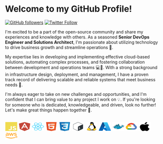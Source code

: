 # Welcome to my GitHub Profile!

[![GitHub followers](https://img.shields.io/github/followers/levi2m.svg?style=social&label=Follow&maxAge=2592000)](https://github.com/levi2m?tab=followers) [![Twitter Follow](https://img.shields.io/twitter/follow/levi2m.svg?style=social&label=Follow&maxAge=2592000)](https://twitter.com/levi2m)

I'm excited to be a part of the open-source community and share my experiences and knowledge with others. As a seasoned **Senior DevOps Engineer and Solutions Architect**, I'm passionate about utilizing technology to drive business growth and streamline operations 🚀.

My expertise lies in developing and implementing effective cloud-based solutions, automating complex processes, and fostering collaboration between development and operations teams 💻💼. With a strong background in infrastructure design, deployment, and management, I have a proven track record of delivering scalable and reliable systems that meet business needs 💪.

I'm always eager to take on new challenges and opportunities, and I'm confident that I can bring value to any project I work on 💡. If you're looking for someone who is dedicated, knowledgeable, and driven, look no further! Let's make great things happen together 🙌.


  
<div style="display: inline_block"><br>
  <img align="center" alt="levi2m-Js" height="30" width="40" src="https://raw.githubusercontent.com/devicons/devicon/master/icons/javascript/javascript-plain.svg">
  <img align="center" alt="levi2m-AS" height="30" width="40" src="https://raw.githubusercontent.com/devicons/devicon/master/icons/angularjs/angularjs-plain.svg">
  <img align="center" alt="levi2m-React" height="30" width="40" src="https://raw.githubusercontent.com/devicons/devicon/master/icons/react/react-original.svg">
  <img align="center" alt="levi2m-HTML" height="30" width="40" src="https://raw.githubusercontent.com/devicons/devicon/master/icons/html5/html5-original.svg">
  <img align="center" alt="levi2m-CSS" height="30" width="40" src="https://raw.githubusercontent.com/devicons/devicon/master/icons/css3/css3-original.svg">
  <img align="center" alt="levi2m-Bash" height="30" width="40" src="https://raw.githubusercontent.com/devicons/devicon/master/icons/bash/bash-original.svg">
  <img align="center" alt="levi2m-Linux" height="30" width="40" src="https://raw.githubusercontent.com/devicons/devicon/master/icons/linux/linux-original.svg">
  <img align="center" alt="levi2m-Azure" height="30" width="40" src="https://raw.githubusercontent.com/devicons/devicon/master/icons/azure/azure-original.svg">
  <img align="center" alt="levi2m-Docker" height="30" width="40" src="https://raw.githubusercontent.com/devicons/devicon/master/icons/docker/docker-original.svg">
  <img align="center" alt="levi2m-GCP" height="30" width="40" src="https://raw.githubusercontent.com/devicons/devicon/master/icons/googlecloud/googlecloud-original.svg">
  <img align="center" alt="levi2m-Apple" height="30" width="40" src="https://raw.githubusercontent.com/devicons/devicon/master/icons/apple/apple-original.svg">
  <img align="center" alt="levi2m-AWS" height="30" width="40" src="https://raw.githubusercontent.com/devicons/devicon/master/icons/amazonwebservices/amazonwebservices-plain-wordmark.svg">
</div>
